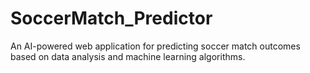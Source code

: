 # SoccerMatch_Predictor
An AI-powered web application for predicting soccer match outcomes based on data analysis and machine learning algorithms.
